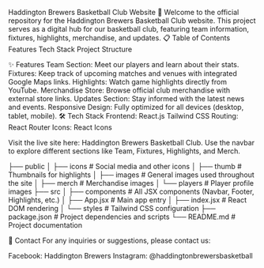 Haddington Brewers Basketball Club Website 🏀 Welcome to the official repository for the Haddington Brewers Basketball Club website. This project serves as a digital hub for our basketball club, featuring team information, fixtures, highlights, merchandise, and updates. 📋 Table of Contents Features Tech Stack Project Structure

✨ Features Team Section: Meet our players and learn about their stats. Fixtures: Keep track of upcoming matches and venues with integrated Google Maps links. Highlights: Watch game highlights directly from YouTube. Merchandise Store: Browse official club merchandise with external store links. Updates Section: Stay informed with the latest news and events. Responsive Design: Fully optimized for all devices (desktop, tablet, mobile). 🛠 Tech Stack Frontend: React.js Tailwind CSS Routing: React Router Icons: React Icons

Visit the live site here: Haddington Brewers Basketball Club. Use the navbar to explore different sections like Team, Fixtures, Highlights, and Merch.

├── public │ ├── icons # Social media and other icons │ ├── thumb # Thumbnails for highlights │ ├── images # General images used throughout the site │ ├── merch # Merchandise images │ └── players # Player profile images ├── src │ ├── components # All JSX components (Navbar, Footer, Highlights, etc.) │ ├── App.jsx # Main app entry │ ├── index.jsx # React DOM rendering │ └── styles # Tailwind CSS configuration ├── package.json # Project dependencies and scripts └── README.md # Project documentation

📧 Contact For any inquiries or suggestions, please contact us:

Facebook: Haddington Brewers Instagram: @haddingtonbrewersbasketball